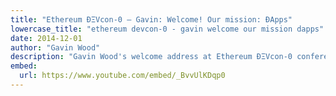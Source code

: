 ```yaml
---
title: "Ethereum ÐΞVcon-0 – Gavin: Welcome! Our mission: ÐApps"
lowercase_title: "ethereum devcon-0 - gavin welcome our mission dapps"
date: 2014-12-01
author: "Gavin Wood"
description: "Gavin Wood's welcome address at Ethereum ÐΞVcon-0 conference in Berlin, December 2014"
embed:
  url: https://www.youtube.com/embed/_BvvUlKDqp0
---
```

